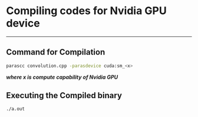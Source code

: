 # Compiling codes for Nvidia GPU device
---

## Command for Compilation
```bash
parascc convolution.cpp -parasdevice cuda:sm_<x> 
```
***where x is compute capability of Nvidia GPU***

## Executing the Compiled binary
```bash
./a.out
```
